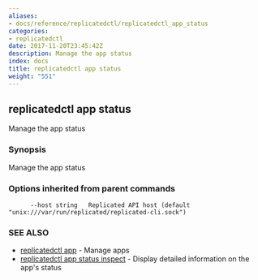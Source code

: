 ```yaml
---
aliases:
- docs/reference/replicatedctl/replicatedctl_app_status
categories:
- replicatedctl
date: 2017-11-20T23:45:42Z
description: Manage the app status
index: docs
title: replicatedctl app status
weight: "551"
---
```


## replicatedctl app status

Manage the app status

### Synopsis


Manage the app status

### Options inherited from parent commands

```
      --host string   Replicated API host (default "unix:///var/run/replicated/replicated-cli.sock")
```

### SEE ALSO
* [replicatedctl app](/api/replicatedctl/replicatedctl_app/)	 - Manage apps
* [replicatedctl app status inspect](/api/replicatedctl/replicatedctl_app_status_inspect/)	 - Display detailed information on the app's status

